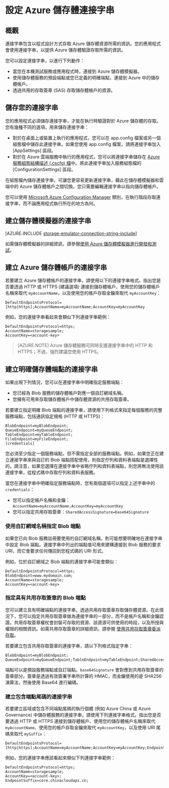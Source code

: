 <properties 
	pageTitle="設定 Azure 儲存體的連接字串 | Microsoft Azure"
	description="了解如何設定 Azure 儲存體帳戶的連接字串。連接字串包含以程式設計方式驗證儲存體帳戶中資源存取所需的資訊。連接字串可能會封裝您擁有的帳戶存取金鑰，或者可能包含共用的存取簽章，用於存取帳戶的資源，而不需要存取金鑰。"
	services="storage"
	documentationCenter=""
	authors="tamram"
	manager="carmonm"
	editor="tysonn"/>

<tags
	ms.service="storage"
	ms.workload="storage"
	ms.tgt_pltfrm="na"
	ms.devlang="na"
	ms.topic="article"
	ms.date="02/17/2016"
	ms.author="tamram"/>

# 設定 Azure 儲存體連接字串

## 概觀

連接字串包含以程式設計方式存取 Azure 儲存體資源所需的資訊。您的應用程式會使用連接字串，以提供 Azure 儲存體驗證存取所需的資訊。

您可以設定連接字串，以進行下列動作：

- 當您在本機測試服務或應用程式時，連接到 Azure 儲存體模擬器。
- 使用儲存體服務的預設端點或您已定義的明確端點，連接到 Azure 中的儲存體帳戶。
- 透過共用的存取簽章 (SAS) 存取儲存體帳戶的資源。

## 儲存您的連接字串

您的應用程式必須儲存連接字串，才能在執行時驗證對於 Azure 儲存體的存取。您有幾種不同的選項，用來儲存連接字串：

- 對於在桌面上或裝置上執行的應用程式，您可以在 app.config 檔案或另一個組態檔中儲存此連接字串。如果您使用 app.config 檔案，請將連接字串加入 [AppSettings] 區段。
- 對於在 Azure 雲端服務中執行的應用程式，您可以將連接字串儲存在 [Azure 服務組態結構描述 (.cscfg) 檔](https://msdn.microsoft.com/library/ee758710.aspx)中。將此連接字串加入服務組態檔的 [ConfigurationSettings] 區段。

在組態檔內儲存連接字串，可讓您更容易更新連接字串，藉此在儲存體模擬器和雲端中的 Azure 儲存體帳戶之間切換。您只需要編輯連接字串以指向儲存體帳戶。

您可以使用 [Microsoft Azure Configuration Manager](https://www.nuget.org/packages/Microsoft.WindowsAzure.ConfigurationManager/) 類別，在執行階段存取連接字串，而不論應用程式執行所在的地方為何。

## 建立儲存體模擬器的連接字串

[AZURE.INCLUDE [storage-emulator-connection-string-include](../../includes/storage-emulator-connection-string-include.md)]

如需儲存體模擬器的詳細資訊，請參閱[使用 Azure 儲存體模擬器進行開發和測試](storage-use-emulator.md)。

## 建立 Azure 儲存體帳戶的連接字串

若要建立 Azure 儲存體帳戶的連接字串，請使用以下的連接字串格式。指出您是否要透過 HTTP 或 HTTPS (建議選項) 連接到儲存體帳戶、使用您的儲存體帳戶名稱來取代 `myAccountName`，以及使用您的帳戶存取金鑰來取代 `myAccountKey`：

    DefaultEndpointsProtocol=[http|https];AccountName=myAccountName;AccountKey=myAccountKey

例如，您的連接字串看起來會類似下列連接字串範例：

	DefaultEndpointsProtocol=https;
	AccountName=storagesample;
	AccountKey=<account-key>

> [AZURE.NOTE] Azure 儲存體服務可同時支援連接字串中的 HTTP 和 HTTPS；不過，強烈建議您使用 HTTPS。

## 建立明確儲存體端點的連接字串

如果出現下列情況，您可以在連接字串中明確指定服務端點：

- 您已經為 Blob 服務的儲存體帳戶對應一個自訂網域名稱。
- 您擁有可用來存取儲存體帳戶中儲存體資源的共用存取簽章。

若要建立指定明確 Blob 端點的連接字串，請使用下列格式來指定每個服務的完整服務端點，包括通訊協定規格 (HTTP 或 HTTPS)：

	BlobEndpoint=myBlobEndpoint;
	QueueEndpoint=myQueueEndpoint;
	TableEndpoint=myTableEndpoint;
	FileEndpoint=myFileEndpoint;
	[credentials]


您必須至少指定一個服務端點，但不需指定全部的服務端點。例如，如果您正在建立連接字串來與自訂的 Blob 端點搭配使用，則指定佇列和資料表端點是選擇性的。請注意，如果您選擇在連接字串中省略佇列和資料表端點，則您將無法使用該連接字串，從程式碼中存取佇列和資料表服務。

當您在連接字串中明確指定服務端點時，您有兩個選項可以指定上述字串中的 `credentials`：

- 您可以指定帳戶名稱和金鑰：`AccountName=myAccountName;AccountKey=myAccountKey`
- 您可以指定共用存取簽章：`SharedAccessSignature=base64Signature`

### 使用自訂網域名稱指定 Blob 端點

如果您已向 Blob 服務註冊要使用的自訂網域名稱，則可能想要明確地在連接字串中設定 Blob 端點。連接字串中列出的端點值可用來建構連接到 Blob 服務的要求 URI，而它會要求任何傳回到您程式碼的 URI 形式。

例如，位於自訂網域之 Blob 端點的連接字串可能會類似：

	DefaultEndpointsProtocol=https;
	BlobEndpoint=www.mydomain.com;
	AccountName=storagesample;
	AccountKey=<account-key>


### 指定具有共用存取簽章的 Blob 端點

您可以建立具有明確端點的連接字串，透過共用存取簽章存取儲存體資源。在此情況下，您可以指定共用存取簽章做為連接字串的一部分，而不是帳戶名稱和金鑰認證。共用存取簽章權杖會封裝可存取的資源、該資源可供使用的時段，以及所授與權限的相關資訊。如需共用存取簽章的詳細資訊，請參閱 [使用共用存取簽章委派存取](https://msdn.microsoft.com/library/ee395415.aspx)。

若要建立包含共用存取簽章的連接字串，請以下列格式指定字串：

    BlobEndpoint=myBlobEndpoint; QueueEndpoint=myQueueEndpoint;TableEndpoint=myTableEndpoint;SharedAccessSignature=base64Signature

端點可以是預設服務端點或自訂端點。`base64Signature` 會對應到共用存取簽章的簽章部分。簽章是透過有效簽署字串所計算的 HMAC，而金鑰使用的是 SHA256 演算法，然後使用 Base64 進行編碼。

### 建立包含端點尾碼的連接字串

若要建立區域或包含不同端點尾碼的執行個體 (例如 Azure China 或 Azure Governance) 中儲存體服務的連接字串，請使用下列連接字串格式。指出您是否要透過 HTTP 或 HTTPS 連接到儲存體帳戶、使用您的儲存體帳戶名稱來取代 `myAccountName`、使用您的帳戶存取金鑰來取代 `myAccountKey`，以及使用 URI 尾碼來取代 `mySuffix`：


	DefaultEndpointsProtocol=[http|https];AccountName=myAccountName;AccountKey=myAccountKey;EndpointSuffix=mySuffix;


例如，您的連接字串應該看起來類似下列連接字串範例：

	DefaultEndpointsProtocol=https;
	AccountName=storagesample;
	AccountKey=<account-key>;
	EndpointSuffix=core.chinacloudapi.cn;

<!---HONumber=AcomDC_0218_2016-->